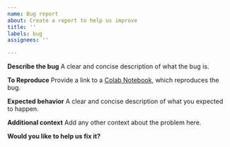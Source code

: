 ```yaml
---
name: Bug report
about: Create a report to help us improve
title: ''
labels: bug
assignees: ''

---
```


**Describe the bug**
A clear and concise description of what the bug is.

**To Reproduce**
Provide a link to a [Colab Notebook](https://research.google.com/colaboratory/), which reproduces the bug.

**Expected behavior**
A clear and concise description of what you expected to happen.

**Additional context**
Add any other context about the problem here.

**Would you like to help us fix it?**

